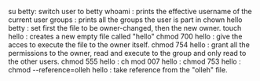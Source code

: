su betty: switch user to betty
whoami : prints the effective username of the current user
groups : prints all the groups the user is part in
chown hello betty : set first the file to be owner-changed, then the new owner.
touch hello : creates a new empty file called "hello"
chmod 700 hello : give the acces to execute the file to the owner itself.
chmod 754 hello : grant all the permissions to the owner, read and execute to the group and only read to the other users.
chmod 555 hello :
ch mod 007 hello :
chmod 753 hello :
chmod --reference=olleh hello : take reference from the "olleh" file.

